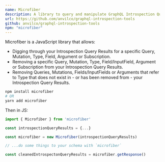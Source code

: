 ```yaml
---
name: Microfiber
description: A library to query and manipulate GraphQL Introspection Query results.
url: https://github.com/anvilco/graphql-introspection-tools
github: anvilco/graphql-introspection-tools
npm: "microfiber"
---
```


Microfiber is a JavaScript library that allows:

- Digging through your Introspection Query Results for a specific Query, Mutation, Type, Field, Argument or Subscription.
- Removing a specific Query, Mutation, Type, Field/InputField, Argument or Subscription from your Introspection Query Results.
- Removing Queries, Mutations, Fields/InputFields or Arguments that refer to Type that does not exist in - or has been removed from - your Introspection Query Results.

```sh
npm install microfiber
# OR
yarn add microfiber
```

Then in JS:

```js
import { Microfiber } from 'microfiber'

const introspectionQueryResults = {...}

const microfiber = new Microfiber(introspectionQueryResults)

// ...do some things to your schema with `microfiber`

const cleanedIntrospectonQueryResults = microfiber.getResponse()
```
